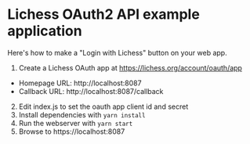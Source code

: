 # Lichess OAuth2 API example application

Here's how to make a "Login with Lichess" button on your web app.

1. Create a Lichess OAuth app at https://lichess.org/account/oauth/app
  - Homepage URL: http://localhost:8087
  - Callback URL: http://localhost:8087/callback
2. Edit index.js to set the oauth app client id and secret
3. Install dependencies with `yarn install`
4. Run the webserver with `yarn start`
5. Browse to https://localhost:8087
